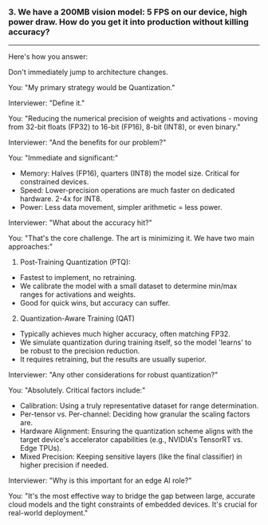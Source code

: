 ### 3. We have a 200MB vision model: 5 FPS on our device, high power draw. How do you get it into production without killing accuracy?
---

Here's how you answer:

Don't immediately jump to architecture changes.

You: "My primary strategy would be Quantization."

Interviewer: "Define it."

You: "Reducing the numerical precision of weights and activations - moving from 32-bit floats (FP32) to 16-bit (FP16), 8-bit (INT8), or even binary."

Interviewer: "And the benefits for our problem?"

You: "Immediate and significant:"
 - Memory: Halves (FP16), quarters (INT8) the model size. Critical for constrained devices.
 - Speed: Lower-precision operations are much faster on dedicated hardware. 2-4x for INT8.
 - Power: Less data movement, simpler arithmetic = less power.

Interviewer: "What about the accuracy hit?"

You: "That's the core challenge. The art is minimizing it. We have two main approaches:"
1. Post-Training Quantization (PTQ): 
 - Fastest to implement, no retraining. 
 - We calibrate the model with a small dataset to determine min/max ranges for activations and weights. 
 - Good for quick wins, but accuracy can suffer.

2. Quantization-Aware Training (QAT)
 - Typically achieves much higher accuracy, often matching FP32. 
 - We simulate quantization during training itself, so the model 'learns' to be robust to the precision reduction. 
 - It requires retraining, but the results are usually superior.

Interviewer: "Any other considerations for robust quantization?"

You: "Absolutely. Critical factors include:"
 - Calibration: Using a truly representative dataset for range determination.
 - Per-tensor vs. Per-channel: Deciding how granular the scaling factors are.
 - Hardware Alignment: Ensuring the quantization scheme aligns with the target device's accelerator capabilities (e.g., NVIDIA's TensorRT vs. Edge TPUs).
 - Mixed Precision: Keeping sensitive layers (like the final classifier) in higher precision if needed.

Interviewer: "Why is this important for an edge AI role?"

You: "It's the most effective way to bridge the gap between large, accurate cloud models and the tight constraints of embedded devices. It's crucial for real-world deployment."
